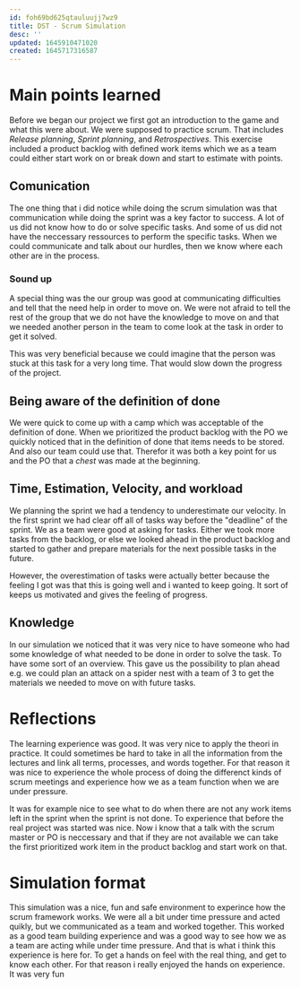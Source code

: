 ```yaml
---
id: foh69bd625qtauluujj7wz9
title: DST - Scrum Simulation
desc: ''
updated: 1645910471020
created: 1645717316587
---
```

# Main points learned
Before we began our project we first got an introduction to the game and what this were about. We were supposed to practice scrum. That includes *Release planning*, *Sprint planning*, and *Retrospectives*. This exercise included a product backlog with defined work items which we as a team could either start work on or break down and start to estimate with points.

## Comunication
The one thing that i did notice while doing the scrum simulation was that communication while doing the sprint was a key factor to success. A lot of us did not know how to do or solve specific tasks. And some of us did not have the neccessary ressources to perform the specific tasks. When we could communicate and talk about our hurdles, then we know where each other are in the process. 

### Sound up
A special thing was the our group was good at communicating difficulties and tell that the need help in order to move on. We were not afraid to tell the rest of the group that we do not have the knowledge to move on and that we needed another person in the team to come look at the task in order to get it solved. 

This was very beneficial because we could imagine that the person was stuck at this task for a very long time. That would slow down the progress of the project.

## Being aware of the definition of done
We were quick to come up with a camp which was acceptable of the definition of done. When we prioritized the product backlog with the PO we quickly noticed that in the definition of done that items needs to be stored. And also our team could use that. Therefor it was both a key point for us and the PO that a *chest* was made at the beginning.

## Time, Estimation, Velocity, and workload
We planning the sprint we had a tendency to underestimate our velocity. In the first sprint we had clear off all of tasks way before the "deadline" of the sprint. 
We as a team were good at asking for tasks. Either we took more tasks from the backlog, or else we looked ahead in the product backlog and started to gather and prepare materials for the next possible tasks in the future. 

However, the overestimation of tasks were actually better because the feeling I got was that this is going well and i wanted to keep going. It sort of keeps us motivated and gives the feeling of progress. 

## Knowledge
In our simulation we noticed that it was very nice to have someone who had some knowledge of what needed to be done in order to solve the task. To have some sort of an overview. This gave us the possibility to plan ahead e.g. we could plan an attack on a spider nest with a team of 3 to get the materials we needed to move on with future tasks.

# Reflections
The learning experience was good. It was very nice to apply the theori in practice. It could sometimes be hard to take in all the information from the lectures and link all terms, processes, and words together. For that reason it was nice to experience the whole process of doing the differenct kinds of scrum meetings and experience how we as a team function when we are under pressure. 

It was for example nice to see what to do when there are not any work items left in the sprint when the sprint is not done. To experience that before the real project was started was nice. Now i know that a talk with the scrum master or PO is neccessary and that if they are not available we can take the first prioritized work item in the product backlog and start work on that.

# Simulation format
This simulation was a nice, fun and safe environment to experince how the scrum framework works. We were all a bit under time pressure and acted quikly, but we communicated as a team and worked together. This worked as a good team building experience and was a good way to see how we as a team are acting while under time pressure. And that is what i think this experience is here for. To get a hands on feel with the real thing, and get to know each other. For that reason i really enjoyed the hands on experience. It was very fun